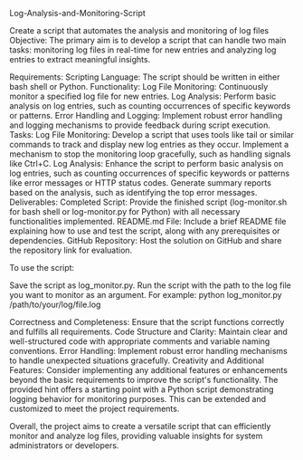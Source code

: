 Log-Analysis-and-Monitoring-Script



Create a script that automates the analysis and monitoring of log files Objective: The primary aim is to develop a script that can handle two main tasks: monitoring log files in real-time for new entries and analyzing log entries to extract meaningful insights.

Requirements: Scripting Language: The script should be written in either bash shell or Python. Functionality: Log File Monitoring: Continuously monitor a specified log file for new entries. Log Analysis: Perform basic analysis on log entries, such as counting occurrences of specific keywords or patterns. Error Handling and Logging: Implement robust error handling and logging mechanisms to provide feedback during script execution. Tasks: Log File Monitoring: Develop a script that uses tools like tail or similar commands to track and display new log entries as they occur. Implement a mechanism to stop the monitoring loop gracefully, such as handling signals like Ctrl+C. Log Analysis: Enhance the script to perform basic analysis on log entries, such as counting occurrences of specific keywords or patterns like error messages or HTTP status codes. Generate summary reports based on the analysis, such as identifying the top error messages. Deliverables: Completed Script: Provide the finished script (log-monitor.sh for bash shell or log-monitor.py for Python) with all necessary functionalities implemented. README.md File: Include a brief README file explaining how to use and test the script, along with any prerequisites or dependencies. GitHub Repository: Host the solution on GitHub and share the repository link for evaluation.

To use the script:

Save the script as log_monitor.py. Run the script with the path to the log file you want to monitor as an argument. For example: python log_monitor.py /path/to/your/log/file.log

Correctness and Completeness: Ensure that the script functions correctly and fulfills all requirements. Code Structure and Clarity: Maintain clear and well-structured code with appropriate comments and variable naming conventions. Error Handling: Implement robust error handling mechanisms to handle unexpected situations gracefully. Creativity and Additional Features: Consider implementing any additional features or enhancements beyond the basic requirements to improve the script's functionality. The provided hint offers a starting point with a Python script demonstrating logging behavior for monitoring purposes. This can be extended and customized to meet the project requirements.

Overall, the project aims to create a versatile script that can efficiently monitor and analyze log files, providing valuable insights for system administrators or developers.
